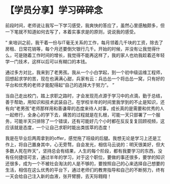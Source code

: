 # 【学员分享】学习碎碎念

前段时间，老师说让我写一下学习感受，我爽快的答应了，虽然心里感触颇多，但一下笔就不知道如何去写了，本着实事求是的原则，说说我的感受。 

“
来培训之前，我干着一份与IT毫无关系的工作，每月领着几千块的工资，除去了房租、日常花销等，每个月还要倒欠银行几千。开始的时候，并没有让我觉得什么，可是随着工作时间的增长，我觉得不能再这样了，我的家人也劝我趁着还年轻学一门技术，这样以后可以有糊口的本钱。

通过多方对比，我来到了老男孩。我从一个小白学起，到一个初中级运维工程师，回想起求学的苦，现在也满满心甜，兵家有云：兵怂怂一个将怂怂一窝，只有好的平台和优秀的老师才能配得起“自己的选择大于努力”。
”

   当自己走出校门，踏上求职之路时，才会发现亮点源于学习中的点滴，勤于总结，善于帮助，用知识和技术武装自己，在学校半年的时间里我学到的不止是知识，还有向“老男孩”老师那样用和善谦卑的态度来待人对事，成长真的是需要和优秀的人一起修行，全身心的学下去，痛苦的过程就是在扎根，可能一天只部署了一个服务，可能半天只排除了一个错误，还有可能好几个小时都在反反复复回顾视频，这应该就是态度，一个让自己求职时能出类拔萃的态度！

   我是在毕业后两周拿到的offer，感觉拖了班级的后腿。我想无论是学习上还是工作上，将自己置身其中，心无旁骛，自会发光，相信马云说的：明天很美好，但大多数人死在昨天”，坚持总会有结果，人生的每个阶段，都有我要学习的东西，没有任何捷径可言，通过半年的学习，对于这个职位，要做的事还很多，要学的知识还很多，成为一个不被社会淘汰的人是不够的，要按照自己的心来选择自己想要的生活，相信在这么优秀的平台下，通过老师们的教育指导和自己的不断努力，终有一天会给自己注入新的血液，张开臂膀，去天际翱翔！



